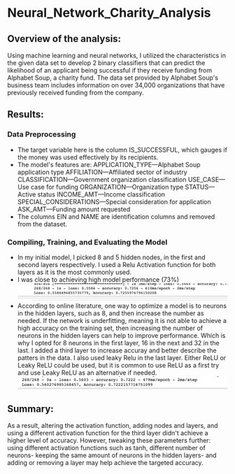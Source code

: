 # Neural_Network_Charity_Analysis
## Overview of the analysis:
Using machine learning and neural networks, I utilized the characteristics in the given data set to develop 2 binary classifiers that can predict the likelihood of an applicant being successful if they receive funding from Alphabet Soup, a charity fund. The data set provided by Alphabet Soup's business team includes information on over 34,000 organizations that have previously received funding from the company. 

## Results:
### Data Preprocessing
* The target variable here is the column IS_SUCCESSFUL, which gauges if the money was used effectively by its recipients.
* The model's features are:
APPLICATION_TYPE—Alphabet Soup application type
AFFILIATION—Affiliated sector of industry
CLASSIFICATION—Government organization classification
USE_CASE—Use case for funding
ORGANIZATION—Organization type
STATUS—Active status
INCOME_AMT—Income classification
SPECIAL_CONSIDERATIONS—Special consideration for application
ASK_AMT—Funding amount requested
* The columns EIN and NAME are identification columns and removed from the dataset.

### Compiling, Training, and Evaluating the Model
* In my initial model, I picked 8 and 5 hidden nodes, in the first and second layers respectively. I used a Relu Activation function for both layers as it is the most commonly used.   
* I was close to achieving high model performance (73%)
![Test](/Resources/first_model_accuracy.png)
* According to online literature, one way to optimize a model is to neurons in the hidden layers, such as 8, and then increase the number as needed. If the network is underfitting, meaning it is not able to achieve a high accuracy on the training set, then increasing the number of neurons in the hidden layers can help to improve performance. Which is why I opted for 8 neurons in the first layer, 16 in the next and 32 in the last.  I added a third layer to increase accuray and better describe the patters in the data. I also used leaky Relu in the last layer. Either ReLU or Leaky ReLU could be used, but it is common to use ReLU as a first try and use Leaky ReLU as an alternative if needed.
![Test](/Resources/second_model_accuracy.png)

## Summary: 
As a result, altering the activation function, adding nodes and layers, and using a different activation function for the third layer didn't achieve a higher level of accuracy. However, tweaking these parameters further: using different activation functions such as tanh, different number of neurons- keeping the same amount of neurons in the hidden layers- and adding or removing a layer may help achieve the targeted accuracy.

